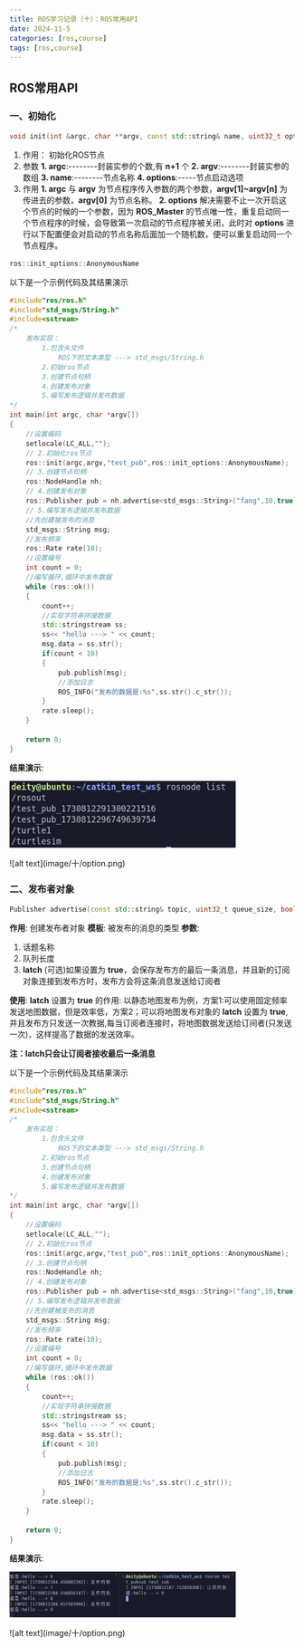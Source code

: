 ```yaml
---
title: ROS学习记录（十）：ROS常用API
date: 2024-11-5
categories: [ros,course]
tags: [ros,course]
---
```


## ROS常用API

### 一、初始化

```cpp
void init(int &argc, char **argv, const std::string& name, uint32_t options = 0);
```

1. 作用：
    初始化ROS节点
2. 参数
__1. argc__:--------封装实参的个数,有 __n+1__ 个
__2. argv__:--------封装实参的数组
__3. name__:--------节点名称
__4. options__:-----节点启动选项
3. 作用
__1. argc__ 与 __argv__ 
为节点程序传入参数的两个参数，__argv[1]~argv[n]__ 为传进去的参数，__argv[0]__ 为节点名称。
__2. options__
解决需要不止一次开启这个节点的时候的一个参数，因为 __ROS_Master__ 的节点唯一性，重复启动同一个节点程序的时候，会导致第一次启动的节点程序被关闭，此时对 __options__ 进行以下配置便会对启动的节点名称后面加一个随机数，便可以重复启动同一个节点程序。
```cpp
ros::init_options::AnonymousName
```

以下是一个示例代码及其结果演示
```cpp
#include"ros/ros.h"
#include"std_msgs/String.h"
#include<sstream>
/*
    发布实现：
        1.包含头文件
            ROS下的文本类型 ---> std_msgs/String.h
        2.初始ros节点
        3.创建节点句柄
        4.创建发布对象
        5.编写发布逻辑并发布数据
*/
int main(int argc, char *argv[])
{
    //设置编码
    setlocale(LC_ALL,"");
    // 2.初始化ros节点
    ros::init(argc,argv,"test_pub",ros::init_options::AnonymousName);
    // 3.创建节点句柄
    ros::NodeHandle nh;
    // 4.创建发布对象
    ros::Publisher pub = nh.advertise<std_msgs::String>("fang",10,true);
    // 5.编写发布逻辑并发布数据
    //先创建被发布的消息
    std_msgs::String msg;
    //发布频率
    ros::Rate rate(10);
    //设置编号
    int count = 0;
    //编写循环,循环中发布数据
    while (ros::ok())
    {
        count++;
        //实现字符串拼接数据
        std::stringstream ss;
        ss<< "hello ---> " << count;
        msg.data = ss.str();
        if(count < 10)
        {
            pub.publish(msg);
            //添加日志
            ROS_INFO("发布的数据是:%s",ss.str().c_str());
        }
        rate.sleep();
    }
    
    return 0;
}
```
__结果演示__:

<p align = ""><img  src="../images/ROS学习记录（十）：ROS常用API/option.png" alt="text" width="400" /></p>![alt text](image/十/option.png)

### 二、发布者对象

```cpp 
Publisher advertise(const std::string& topic, uint32_t queue_size, bool latch = false)
```

__作用__: 创建发布者对象
__模板__: 被发布的消息的类型
__参数__:
1. 话题名称
2. 队列长度
3. __latch__ (可选)如果设置为 __true__，会保存发布方的最后一条消息，并且新的订阅对象连接到发布方时，发布方会将这条消息发送给订阅者

__使用__:
__latch__ 设置为 __true__ 的作用:
以静态地图发布为例，方案1:可以使用固定频率发送地图数据，但是效率低，方案2；可以将地图发布对象的 __latch__ 设置为 __true__,并且发布方只发送一次教据,每当订阅者连接时，将地图数据发送给订间者(只发送一次)，这样提高了数据的发送效率。

__注：latch只会让订阅者接收最后一条消息__

以下是一个示例代码及其结果演示
```cpp
#include"ros/ros.h"
#include"std_msgs/String.h"
#include<sstream>
/*
    发布实现：
        1.包含头文件
            ROS下的文本类型 ---> std_msgs/String.h
        2.初始ros节点
        3.创建节点句柄
        4.创建发布对象
        5.编写发布逻辑并发布数据
*/
int main(int argc, char *argv[])
{
    //设置编码
    setlocale(LC_ALL,"");
    // 2.初始化ros节点
    ros::init(argc,argv,"test_pub",ros::init_options::AnonymousName);
    // 3.创建节点句柄
    ros::NodeHandle nh;
    // 4.创建发布对象
    ros::Publisher pub = nh.advertise<std_msgs::String>("fang",10,true);
    // 5.编写发布逻辑并发布数据
    //先创建被发布的消息
    std_msgs::String msg;
    //发布频率
    ros::Rate rate(10);
    //设置编号
    int count = 0;
    //编写循环,循环中发布数据
    while (ros::ok())
    {
        count++;
        //实现字符串拼接数据
        std::stringstream ss;
        ss<< "hello ---> " << count;
        msg.data = ss.str();
        if(count < 10)
        {
            pub.publish(msg);
            //添加日志
            ROS_INFO("发布的数据是:%s",ss.str().c_str());
        }
        rate.sleep();
    }
    
    return 0;
}
```
__结果演示__:

<p align = ""><img  src="../images/ROS学习记录（十）：ROS常用API/latch.png" alt="text" width="400" /></p>![alt text](image/十/option.png)

